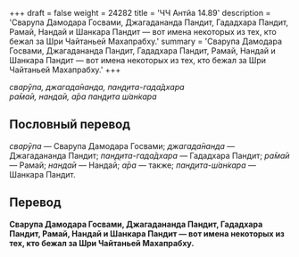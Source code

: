 +++
draft = false
weight = 24282
title = 'ЧЧ Антйа 14.89'
description = 'Сварупа Дамодара Госвами, Джагадананда Пандит, Гададхара Пандит, Рамай, Нандай и Шанкара Пандит — вот имена некоторых из тех, кто бежал за Шри Чайтаньей Махапрабху.'
summary = 'Сварупа Дамодара Госвами, Джагадананда Пандит, Гададхара Пандит, Рамай, Нандай и Шанкара Пандит — вот имена некоторых из тех, кто бежал за Шри Чайтаньей Махапрабху.'
+++

_сварӯпа, джагада̄нанда, пан̣д̣ита-гада̄дхара  
ра̄ма̄и, нанда̄и, а̄ра пан̣д̣ита ш́ан̇кара_

## Пословный перевод

_сварӯпа_ — Сварупа Дамодара Госвами; _джагада̄нанда_ — Джагадананда Пандит; _пан̣д̣ита_\-_гада̄дхара_ — Гададхара Пандит; _ра̄ма̄и_ — Рамай; _нанда̄и_ — Нандай; _а̄ра_ — также; _пан̣д̣ита_\-_ш́ан̇кара_ — Шанкара Пандит.

## Перевод

**Сварупа Дамодара Госвами, Джагадананда Пандит, Гададхара Пандит, Рамай, Нандай и Шанкара Пандит — вот имена некоторых из тех, кто бежал за Шри Чайтаньей Махапрабху.**
